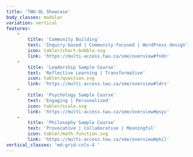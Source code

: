 ```yaml
---
title: 'TWU-OL Showcase'
body_classes: modular
variation: vertical
features:
    -
        title: 'Community Building'
        text: 'Inquiry-based | Community-focused | WordPress design'
        icon: tabler/chart-bubble.svg
        link: 'https://multi-access.twu.ca/sme/overview#fndn'
    -
        title: 'Leadership Sample Course'
        text: 'Reflective Learning | Transformative'
        icon: tabler/question.svg
        link: 'https://multi-access.twu.ca/sme/overview#ldrs'
    -
        title: 'Psychology Sample Course'
        text: 'Engaging | Personalized'
        icon: tabler/scale.svg
        link: 'https://multi-access.twu.ca/sme/overview#psyc'
    -
        title: 'Philosophy Sample Course'
        text: 'Provocative | Collaborative | Meaningful'
        icon: tabler/math-function.svg
        link: 'https://multi-access.twu.ca/sme/overview#phil'
vertical_classes: 'md:grid-cols-4 '
---
```

